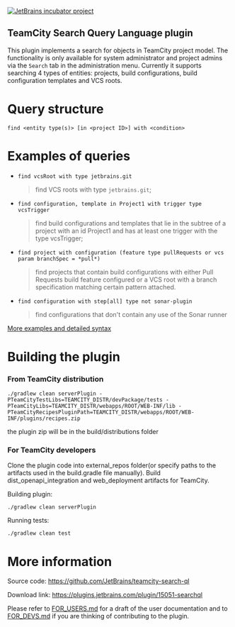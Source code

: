 [![JetBrains incubator project](https://jb.gg/badges/incubator-flat-square.svg)](https://github.com/JetBrains#jetbrains-on-github)

TeamCity Search Query Language plugin
-------------------------------------

This plugin implements a search for objects in TeamCity project model. 
The functionality is only available for system administrator and project admins via the `Search` tab in the administration menu.
Currently it supports searching 4 types of entities: projects, build configurations, build configuration templates and VCS roots.

# Query structure

`find <entity type(s)> [in <project ID>] with <condition>`

# Examples of queries

- `find vcsRoot with type jetbrains.git` 
    > find VCS roots with type `jetbrains.git`;

- `find configuration, template in Project1 with trigger type vcsTrigger`
 
    > find build configurations and templates that lie in the subtree of a project with an id Project1 and has at least one trigger with the type vcsTrigger;

- `find project with configuration (feature type pullRequests or vcs param branchSpec = *pull*)`
    
    > find projects that contain build configurations with either Pull Requests build feature configured
      or a VCS root with a branch specification matching certain pattern attached.

- `find configuration with step[all] type not sonar-plugin`

    > find configurations that don't contain any use of the Sonar runner

[More examples and detailed syntax](https://github.com/JetBrains/teamcity-search-ql/blob/master/FOR_USERS.md)

# Building the plugin
### From TeamCity distribution
```
./gradlew clean serverPlugin -PTeamCityTestLibs=TEAMCITY_DISTR/devPackage/tests -PTeamCityLibs=TEAMCITY_DISTR/webapps/ROOT/WEB-INF/lib -PTeamCityRecipesPluginPath=TEAMCITY_DISTR/webapps/ROOT/WEB-INF/plugins/recipes.zip
```
the plugin zip will be in the build/distributions folder

### For TeamCity developers

Clone the plugin code into external_repos folder(or specify paths to the artifacts used in the build.gradle file manually).
Build dist_openapi_integration and web_deployment artifacts for TeamCity.

Building plugin:
```
./gradlew clean serverPlugin
```

Running tests:
```
./gradlew clean test
```

# More information

Source code: https://github.com/JetBrains/teamcity-search-ql

Download link: https://plugins.jetbrains.com/plugin/15051-searchql

Please refer to [FOR_USERS.md](https://github.com/JetBrains/teamcity-search-ql/blob/master/FOR_USERS.md) for a draft 
of the user documentation and to [FOR_DEVS.md](https://github.com/JetBrains/teamcity-search-ql/blob/master/FOR_DEVS.md) 
if you are thinking of contributing to the plugin.
